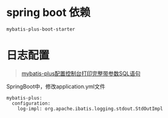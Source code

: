 # spring boot 依赖

```
mybatis-plus-boot-starter
```

# 日志配置

> [mybatis-plus配置控制台打印完整带参数SQL语句](https://blog.csdn.net/moshowgame/article/details/90641657)

SpringBoot中，修改application.yml文件

```
mybatis-plus:
  configuration:
    log-impl: org.apache.ibatis.logging.stdout.StdOutImpl
```

